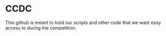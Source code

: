 # CCDC

This github is meant to hold our scripts and other code that we want easy access to during the competition.
